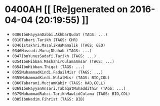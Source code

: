 # 0400AH [[ [Re]generated on 2016-04-04 (20:19:55) ]]

* `0306IbnHayyanDabbi.AkhbarQudat (TAGS: ...)`
* `0310Tabari.Tarikh (TAGS: CHR)`
* `0346Istakhri.MasalikWaMamalik (TAGS: GEO)`
* `0346Mascudi.MurujDhahab (TAGS: ...)`
* `0347IbnYunusSadafi.Tarikh (TAGS: ...)`
* `0354IbnHibban.MashahirCulamaAmsar (TAGS: ...)`
* `0354IbnHibban.Thiqat (TAGS: ...)`
* `0355MuhammadKindi.FadailMisr (TAGS: ...)`
* `0355MuhammadKindi.WulatMisr (TAGS: BIO,COL)`
* `0360Tabarani.MucjamKabir (TAGS: HAD,COLL)`
* `0369IbnHayyanAnsari.TabaqatMuhaddithin (TAGS: ...)`
* `0379MuhammadRabci.TarikhMawlidCulama (TAGS: BIO,COL)`
* `0385IbnNadim.Fihrist (TAGS: BIB)`
